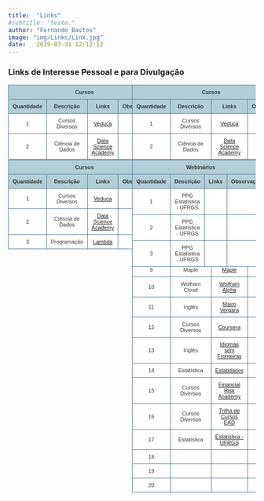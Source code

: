 ```yaml
---
title:  "Links"
#subtitle: "teste."
author: "Fernando Bastos"
image: "img/Links/Link.jpg"
date:   2019-07-31 12:12:12
---
```


### Links de Interesse Pessoal e para Divulgação

<style type="text/css" rel="stylesheet">																								
table.table-style-two {
  font-family: verdana, arial, sans-serif;
  font-size: 11px;
  color: #333333;
  border-width: 1px;
  border-color: #3A3A3A;
  border-collapse: collapse;
  margin: 0;
}

table.table-style-two th {
  border-width: 1px;
  padding: 8px;
  border-style: solid;
  border-color: #517994;
  background-color: #B2CFD8;
}

table.table-style-two tr:hover td {
  background-color: #DFEBF1;
}

table.table-style-two td {
  border-width: 1px;
  padding: 8px;
  border-style: solid;
  border-color: #517994;
  background-color: #ffffff;
}

.floatLeft {
  width: 50%;
  float: left;
}

.floatRight {
  width: 50%;
  float: right;
}

.container {
  overflow: hidden;
}
  
 
section {
    display: grid;
    grid-template-columns: 1fr 1fr; /* set column sizes here */
    grid-template-rows: auto auto; /* we want two rows */

    grid-gap: 10px; /* how far between cells? */
    grid-auto-flow: column; /* fill in by column, not row */

    /* temporary property for visualization */
    height: 150px;
}

section div {
    border: 1px solid #000;
}  
</style>

<div id="dateDiv0" style="width: 50%;height: 30px;float: left;">
<table class="table-style-two">
      <thead>
        <tr>
          <th colspan="4">
            <center> Cursos </center>
          </th>
        </tr>
        <tr>
          <th>
            <center> Quantidade </center>
          </th>
          <th>
            <center> Descrição </center>
          </th>
          <th>
            <center> Links </center>
          </th>
          <th>
            <center> Observações </center>
          </th>
        </tr>
      </thead>
      <tbody>
        <tr>
          <td>
            <center> 1 </center>
          </td>
          <td>
            <center> Cursos Diversos </center>
          </td>
          <td>
            <center> <a href="   http://veduca.org/  " target="_blank">  Veduca  </a> </center>
          </td>
          <td>
            <center> </center>
          </td>
        </tr>
        <tr>
          <td>
            <center> 2 </center>
          </td>
          <td>
            <center> Ciência de Dados </center>
          </td>
          <td>
            <center> <a href="   https://www.datascienceacademy.com.br/  " target="_blank">  Data Science Academy    </a> </center>
          </td>
          <td>
            <center> </center>
          </td>
        </tr>
        <tr>
          <td>
            <center> 3 </center>
          </td>
          <td>
            <center> Programação </center>
          </td>
          <td>
            <center> <a href="   https://medium.com/lambda-school-blog   " target="_blank">  Lambda  </a> </center>
          </td>
          <td>
            <center> </center>
          </td>
        </tr>
      </tbody>
    </table>
</div>


<div id="chartDiv0" style="width: 50%;height: 30px;float: left;">
<!-- Table goes in the document BODY -->																									
<table class="table-style-two">																									
<thead>																									
<tr>	<th colspan="4">	<center>	Cursos	</center>	</th>	</tr>																			
<tr>	<th>	<center>	Quantidade	</center>	</th>	<th>	<center>	Descrição	</center>	</th>	<th>	<center>		Links				</center>	</th>	<th>	<center>	Observações	</center>	</th>	</tr>
</thead>																									
<tbody>																									
<tr>	<td>	<center>	1	</center>	</td>	<td>	<center>	Cursos Diversos	</center>	</td>	<td>	<center>	<a href="	http://veduca.org/	" target="_blank">	Veduca	</a>	</center>	</td>	<td>	<center>		</center>	</td>	</tr>
<tr>	<td>	<center>	2	</center>	</td>	<td>	<center>	Ciência de Dados	</center>	</td>	<td>	<center>	<a href="	https://www.datascienceacademy.com.br/	" target="_blank">	Data Science Academy	</a>	</center>	</td>	<td>	<center>		</center>	</td>	</tr>
<tr>	<td>	<center>	3	</center>	</td>	<td>	<center>	Programação	</center>	</td>	<td>	<center>	<a href="	https://medium.com/lambda-school-blog	" target="_blank">	Lambda	</a>	</center>	</td>	<td>	<center>		</center>	</td>	</tr>
<tr>	<td>	<center>	4	</center>	</td>	<td>	<center>	Programação	</center>	</td>	<td>	<center>	<a href="	https://www.codeavengers.com/	" target="_blank">	Code Avenger	</a>	</center>	</td>	<td>	<center>		</center>	</td>	</tr>
<tr>	<td>	<center>	5	</center>	</td>	<td>	<center>	Programação	</center>	</td>	<td>	<center>	<a href="	https://www.w3schools.com/	" target="_blank">	W3Schools	</a>	</center>	</td>	<td>	<center>		</center>	</td>	</tr>
<tr>	<td>	<center>	6	</center>	</td>	<td>	<center>	Programação	</center>	</td>	<td>	<center>	<a href="	https://www.udacity.com/	" target="_blank">	Udacity	</a>	</center>	</td>	<td>	<center>		</center>	</td>	</tr>
<tr>	<td>	<center>	7	</center>	</td>	<td>	<center>	Cursos Diversos	</center>	</td>	<td>	<center>	<a href="	https://www.udemy.com/	" target="_blank">	Udemy	</a>	</center>	</td>	<td>	<center>		</center>	</td>	</tr>
<tr>	<td>	<center>	8	</center>	</td>	<td>	<center>	Programação	</center>	</td>	<td>	<center>	<a href="	https://www.codecademy.com/catalog/all	" target="_blank">	Code Academy	</a>	</center>	</td>	<td>	<center>		</center>	</td>	</tr>
<tr>	<td>	<center>	9	</center>	</td>	<td>	<center>	Maple	</center>	</td>	<td>	<center>	<a href="	https://www.maplesoft.com/support/LATAM/Latin_American_Resource_Centre_PT.aspx?p=TC-5976	" target="_blank">	Maple	</a>	</center>	</td>	<td>	<center>		</center>	</td>	</tr>
<tr>	<td>	<center>	10	</center>	</td>	<td>	<center>	Wolfram Cloud	</center>	</td>	<td>	<center>	<a href="	https://lab.open.wolframcloud.com/app/	" target="_blank">	Wolfram Alpha	</a>	</center>	</td>	<td>	<center>		</center>	</td>	</tr>
<tr>	<td>	<center>	11	</center>	</td>	<td>	<center>	Inglês	</center>	</td>	<td>	<center>	<a href="	http://www.mairovergara.com/	" target="_blank">	Mairo Vergara	</a>	</center>	</td>	<td>	<center>		</center>	</td>	</tr>
<tr>	<td>	<center>	12	</center>	</td>	<td>	<center>	Cursos Diversos	</center>	</td>	<td>	<center>	<a href="	https://www.coursera.org/	" target="_blank">	Coursera	</a>	</center>	</td>	<td>	<center>		</center>	</td>	</tr>
<tr>	<td>	<center>	13	</center>	</td>	<td>	<center>	Inglês	</center>	</td>	<td>	<center>	<a href="	http://isf.mec.gov.br/	" target="_blank">	Idiomas sem Fronteiras	</a>	</center>	</td>	<td>	<center>		</center>	</td>	</tr>
<tr>	<td>	<center>	14	</center>	</td>	<td>	<center>	Estatística	</center>	</td>	<td>	<center>	<a href="	https://comunidadeestatistica.landen.co/	" target="_blank">	Estatidados	</a>	</center>	</td>	<td>	<center>		</center>	</td>	</tr>
<tr>	<td>	<center>	15	</center>	</td>	<td>	<center>	Cursos Diversos	</center>	</td>	<td>	<center>	<a href="	https://financial-risk-academy.teachable.com/	" target="_blank">	Financial Risk Academy	</a>	</center>	</td>	<td>	<center>		</center>	</td>	</tr>
<tr>	<td>	<center>	16	</center>	</td>	<td>	<center>	Cursos Diversos	</center>	</td>	<td>	<center>	<a href="	https://github.com/fsbmat-ufv/CursosOnline/raw/master/IF_Pernambuco.pdf	" target="_blank">	Trilha de Cursos EAD	</a>	</center>	</td>	<td>	<center>		</center>	</td>	</tr>
<tr>	<td>	<center>	17	</center>	</td>	<td>	<center>	Estatística	</center>	</td>	<td>	<center>	<a href="	https://www.ufrgs.br/probabilidade-estatistica/	" target="_blank">	Estatística - UFRGS	</a>	</center>	</td>	<td>	<center>		</center>	</td>	</tr>
<tr>	<td>	<center>	18	</center>	</td>	<td>	<center>		</center>	</td>	<td>	<center>	<a href="		" target="_blank">		</a>	</center>	</td>	<td>	<center>		</center>	</td>	</tr>
<tr>	<td>	<center>	19	</center>	</td>	<td>	<center>		</center>	</td>	<td>	<center>	<a href="		" target="_blank">		</a>	</center>	</td>	<td>	<center>		</center>	</td>	</tr>
<tr>	<td>	<center>	20	</center>	</td>	<td>	<center>		</center>	</td>	<td>	<center>	<a href="		" target="_blank">		</a>	</center>	</td>	<td>	<center>		</center>	</td>	</tr>
</tbody>																									
</table>																									
</div>


<br>
<br>
<br>
<br>
<br>
<br>
<br>
<br>
<br>



<div id="dateDiv1" style="width: 50%;height: 30px;float: right;">
<table class="table-style-two">
        <thead>
          <tr>
            <th colspan="4">
              <center> Webinários </center>
            </th>
          </tr>
          <tr>
            <th>
              <center> Quantidade </center>
            </th>
            <th>
              <center> Descrição </center>
            </th>
            <th>
              <center> Links </center>
            </th>
            <th>
              <center> Observações </center>
            </th>
          </tr>
        </thead>
        <tbody>
          <tr>
            <td>
              <center> 1 </center>
            </td>
            <td>
              <center> PPG Estatística - UFRGS </center>
            </td>
            <td>
              <center>
                <a href="   https://www.youtube.com/watch?v=_-DGDNepTno&feature=youtu.be    " target="_blank"> </a>
              </center>
            </td>
            <td>
              <center> </center>
            </td>
          </tr>
          <tr>
            <td>
              <center> 2 </center>
            </td>
            <td>
              <center> PPG Estatística - UFRGS </center>
            </td>
            <td>
              <center>
                <a href="   https://youtu.be/_-DGDNepTno    " target="_blank"> </a>
              </center>
            </td>
            <td>
              <center> </center>
            </td>
          </tr>
          <tr>
            <td>
              <center> 3 </center>
            </td>
            <td>
              <center> PPG Estatística - UFRGS </center>
            </td>
            <td>
              <center>
                <a href="   https://youtu.be/lYqEw_VZqV4    " target="_blank"> </a>
              </center>
            </td>
            <td>
              <center> </center>
            </td>
          </tr>
        </tbody>
      </table>
</div>


<div id="chartDiv1" style="width: 50%;height: 30px;float: right;">
<table class="table-style-two">
      <thead>
        <tr>
          <th colspan="4">
            <center> Cursos </center>
          </th>
        </tr>
        <tr>
          <th>
            <center> Quantidade </center>
          </th>
          <th>
            <center> Descrição </center>
          </th>
          <th>
            <center> Links </center>
          </th>
          <th>
            <center> Observações </center>
          </th>
        </tr>
      </thead>
      <tbody>
        <tr>
          <td>
            <center> 1 </center>
          </td>
          <td>
            <center> Cursos Diversos </center>
          </td>
          <td>
            <center> <a href="   http://veduca.org/  " target="_blank">  Veduca  </a> </center>
          </td>
          <td>
            <center> </center>
          </td>
        </tr>
        <tr>
          <td>
            <center> 2 </center>
          </td>
          <td>
            <center> Ciência de Dados </center>
          </td>
          <td>
            <center> <a href="   https://www.datascienceacademy.com.br/  " target="_blank">  Data Science Academy    </a> </center>
          </td>
          <td>
            <center> </center>
          </td>
        </tr>
        <tr>
          <td>
            <center> 3 </center>
          </td>
          <td>
            <center> Programação </center>
          </td>
          <td>
            <center> <a href="   https://medium.com/lambda-school-blog   " target="_blank">  Lambda  </a> </center>
          </td>
          <td>
            <center> </center>
          </td>
        </tr>
      </tbody>
    </table>
</div>

<br>
<br>
<br>
<br>
<br>
<br>
<br>
<br>

### 